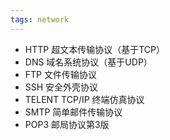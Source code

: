 ```yaml
---
tags: network
---
```


- HTTP 超文本传输协议（基于TCP）
- DNS 域名系统协议（基于UDP）
- FTP 文件传输协议
- SSH 安全外壳协议
- TELENT TCP/IP 终端仿真协议
- SMTP 简单邮件传输协议
- POP3 邮局协议第3版